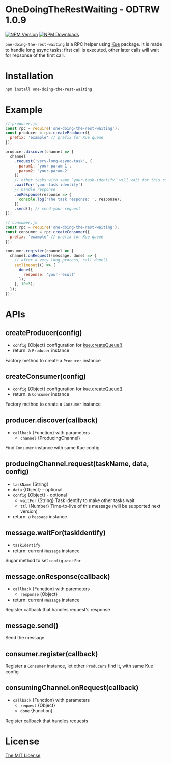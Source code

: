 OneDoingTheRestWaiting - ODTRW 1.0.9
=====
[![NPM Version][npm-image]][npm-url]
[![NPM Downloads][downloads-image]][npm-url]

`one-doing-the-rest-waiting` is a RPC helper using [Kue](https://www.npmjs.com/package/kue) package. It is made to handle long async tasks: first call is executed, other later calls will wait for repsonse of the first call.

# Installation
```bash
npm install one-doing-the-rest-waiting
```

# Example
```javascript
// producer.js
const rpc = require('one-doing-the-rest-waiting');
const producer = rpc.createProducer({
  prefix: 'example' // prefix for Kue queue
});

producer.discover(channel => {
  channel
    .request('very-long-async-task', {
      param1: 'your-param-1',
      param2: 'your-param-2'
    })
    // other tasks with same `your-task-identify` will wait for this request's response
    .waitFor('your-task-identify')
    // handle response
    .onResponse(response => {
      console.log('The task response: ', response);
    })
    .send(); // send your request
});
```

```javascript
// consumer.js
const rpc = require('one-doing-the-rest-waiting');
const consumer = rpc.createConsumer({
  prefix: 'example' // prefix for Kue queue
});

consumer.register(channel => {
  channel.onRequest((message, done) => {
    // after a very long process, call done()
    setTimeout(() => {
      done({
        response: 'your-result'
      });
    }, 10e3);
  });
});
```

# APIs

## createProducer(config)
* `config` {Object} configuration for [kue.createQueue()](https://github.com/Automattic/kue#redis-connection-settings)
* return: a `Producer` instance

Factory method to create a `Producer` instance

## createConsumer(config)
* `config` {Object} configuration for [kue.createQueue()](https://github.com/Automattic/kue#redis-connection-settings)
* return: a `Consumer` instance

Factory method to create a `Consumer` instance

## producer.discover(callback)
* `callback` {Function} with parameters
  * `channel` {ProducingChannel}

Find `Consumer` instance with same Kue config

## producingChannel.request(taskName, data, config)
* `taskName` {String}
* `data` {Object} - optional
* `config` {Object} - optional
  * `waitFor` {String} Task identify to make other tasks wait
  * `ttl` {Number} Time-to-live of this message (will be supported next version)
* return: a `Message` instance

## message.waitFor(taskIdentify)
* `taskIdentify`
* return: current `Message` instance

Sugar method to set `config.waitFor`

## message.onResponse(callback)
* `callback` {Function} with paremeters
  * `response` {Object}
* return: current `Message` instance

Register callback that handles request's response

## message.send()
Send the message

## consumer.register(callback)
Register a `Consumer` instance, let other `Producer`s find it, with same Kue config

## consumingChannel.onRequest(callback)
* `callback` {Function} with parameters
  * `request` {Object}
  * `done` {Function}

Register callback that handles requests

# License
[The MIT License](http://opensource.org/licenses/MIT)

[npm-url]: https://www.npmjs.com/package/one-doing-the-rest-waiting
[npm-image]: https://img.shields.io/npm/v/one-doing-the-rest-waiting.svg?style=flat
[downloads-image]: https://img.shields.io/npm/dm/one-doing-the-rest-waiting.svg?style=flat
